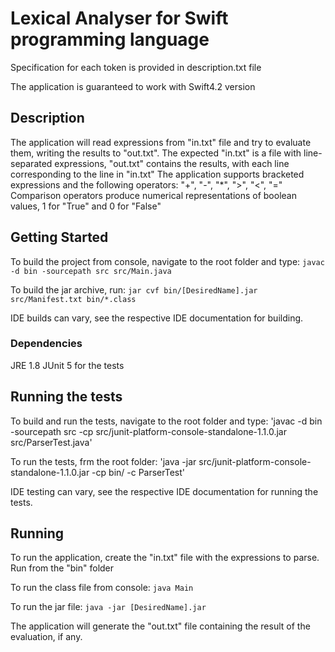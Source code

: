 # Lexical Analyser for Swift programming language

Specification for each token is provided in description.txt file 

The application is guaranteed to work with Swift4.2 version 

## Description

The application will read expressions from "in.txt" file and try to evaluate them, writing the results to "out.txt".
The expected "in.txt" is a file with line-separated expressions, "out.txt" contains the results, with each line corresponding to the line in "in.txt"
The application supports bracketed expressions and the following operators: "+", "-", "*", ">", "<", "="
Comparison operators produce numerical representations of boolean values, 1 for "True" and 0 for "False"

## Getting Started

To build the project from console, navigate to the root folder and type:
`javac -d bin -sourcepath src src/Main.java`

To build the jar archive, run:
`jar cvf bin/[DesiredName].jar src/Manifest.txt bin/*.class`

IDE builds can vary, see the respective IDE documentation for building.

### Dependencies

JRE 1.8
JUnit 5 for the tests


## Running the tests

To build and run the tests, navigate to the root folder and type:
'javac -d bin -sourcepath src -cp src/junit-platform-console-standalone-1.1.0.jar src/ParserTest.java'

To run the tests, frm the root folder:
'java -jar src/junit-platform-console-standalone-1.1.0.jar -cp bin/ -c ParserTest'

IDE testing can vary, see the respective IDE documentation for running the tests.

## Running

To run the application, create the "in.txt" file with the expressions to parse. Run from the "bin" folder

To run the class file from console:
`java Main`

To run the jar file:
`java -jar [DesiredName].jar`

The application will generate the "out.txt" file containing the result of the evaluation, if any.




